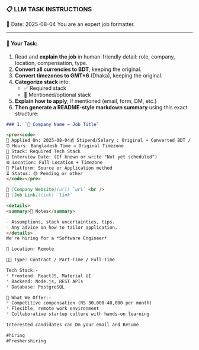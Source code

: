 ### 📋 LLM TASK INSTRUCTIONS  
📅 Date: 2025-08-04
You are an expert job formatter.

---

#### 🔧 Your Task:
1. Read and **explain the job** in human-friendly detail: role, company, location, compensation, type.  
2. **Convert all currencies to BDT**, keeping the original.  
3. **Convert timezones to GMT+6** (Dhaka), keeping the original.  
4. **Categorize stack** into:  
   - ✅ Required stack  
   - 🔧 Mentioned/optional stack  
5. **Explain how to apply**, if mentioned (email, form, DM, etc.)  
6. **Then generate a README-style markdown summary** using this exact structure:

```markdown
### 1. `🏢 Company Name — Job Title`

<pre><code>
📅 Applied On: 2025-08-04💰 Stipend/Salary : Original ≈ Converted BDT / Monthly
⏰ Hours: Bangladesh Time → Original Timezone
🧰 Stack: Required Tech Stack
📆 Interview Date: (If known or write "Not yet scheduled")
🌐 Location: Full Location + Timezone
🧭 Platform: Source or Application method
⏳ Status: 🟡 Pending or other
</code></pre>

🔗 [Company Website](url) `url` <br />
🔗 [Job Link](link) `link`

<details>
<summary>📓 Notes</summary>

- Assumptions, stack uncertainties, tips.
- Any advice on how to tailor application.
</details>
We're hiring for a *Software Engineer*

📍 Location: Remote

💁🏽 Type: Contract / Part-Time / Full-Time

Tech Stack:- 
* Frontend: ReactJS, Material UI
* Backend: Node.js, REST APIs
* Database: PostgreSQL

💼 What We Offer:- 
* Competitive compensation (RS 30,000-40,000 per month)
* Flexible, remote work environment
* Collaborative startup culture with hands-on learning

Interested candidates can Dm your email and Resume

#hiring
#Freshershiring

```